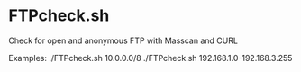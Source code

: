 # FTPcheck.sh
Check for open and anonymous FTP with Masscan and CURL

Examples:
./FTPcheck.sh 10.0.0.0/8
./FTPcheck.sh 192.168.1.0-192.168.3.255

